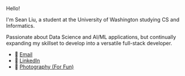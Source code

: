 Hello! 

I'm Sean Liu, a student at the University of Washington studying CS and Informatics.

Passionate about Data Science and AI/ML applications, but continually expanding my skillset to develop into a versatile full-stack developer.

- 📧 [Email](mailto:seanl26@uw.edu)
- 🔗 [LinkedIn](https://www.linkedin.com/in/sohyliu)
- 📸 [Photography (For Fun)](https://www.instagram.com/liuserpx/)
